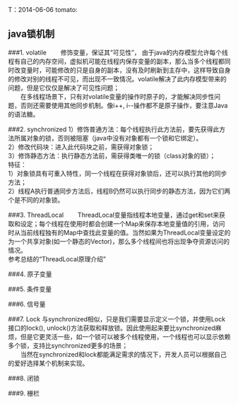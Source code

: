 <meta http-equiv="content-type" content="text/html; charset=UTF-8">

T：2014-06-06 
tomato:

java锁机制
----------------------
###1. volatile
&emsp;&emsp;修饰变量，保证其“可见性”， 由于java的内存模型允许每个线程有自己的内存空间，虚拟机可能在线程内保存变量的副本，那么当多个线程都同时改变量时，可能修改的只是自身的副本，没有及时刷新到主存中，这样导致自身的修改对别的线程不可见，而出现不一致情况。volatile解决了此内存模型带来的问题，但是它仅仅是解决了可见性问题；  
&emsp;&emsp;在多线程场景下，只有对volatile变量的操作时原子的，才能解决同步性问题，否则还需要使用其他同步机制。像i++, i--操作都不是原子操作，要注意Java的语法糖。

###2. synchronized
1）修饰普通方法：每个线程执行此方法前，要先获得此方法所属对象的锁，否则被阻塞（java中没有对象都有一个锁和它绑定）。  
2）修改代码块：进入此代码块之前，需获得对象锁；  
3）修饰静态方法：执行静态方法前，需获得类唯一的锁（class对象的锁）；  
特征：  
1）对象锁具有可重入特性，同一个线程在获得对象锁后，还可以执行其他的同步方法；  
2）线程A执行普通同步方法后，线程B仍然可以执行同步的静态方法，因为它们两个是不同的对象锁。  

###3. ThreadLocal
&emsp;&emsp;ThreadLocal变量指线程本地变量，通过get和set来获取和设定；每个线程在使用时都会创建一个Map来保存本地变量值的引用，访问时从当前线程独有的Map中查找此变量的值。当然如果为ThreadLocal变量设定的为一个共享对象(如一个静态的Vector)，那么多个线程间也将出现争夺资源访问的情况。  
参考总结的“ThreadLocal原理介绍”

###4. 原子变量


###5. 条件变量


###6. 信号量


###7. Lock
与synchronized相似，只是我们需要显示定义一个锁，并使用Lock接口的lock(), unlock()方法获取和释放锁。因此使用起来要比synchronized麻烦，但是它更灵活一些，如一个锁可以被多个线程使用，一个线程也可以显示依赖多个锁，支持比synchronized更多的场景；  
&emsp;&emsp;当然在synchronized和lock都能满足需求的情况下，开发人员可以根据自己的爱好选择某个机制来实现。

###8. 闭锁


###9. 栅栏